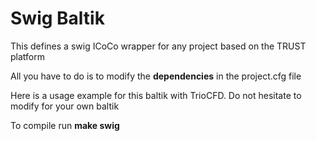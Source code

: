 # Swig Baltik

This defines a swig ICoCo wrapper for any project based on the TRUST platform

All you have to do is to modify the **dependencies** in the project.cfg file

Here is a usage example for this baltik with TrioCFD. Do not hesitate to modify for your own baltik

To compile run **make swig**
